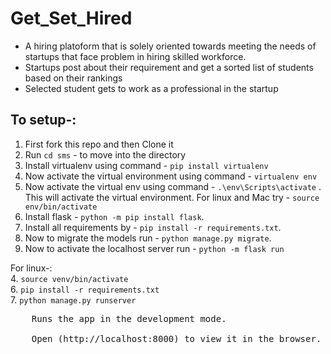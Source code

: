 # Get_Set_Hired
- A hiring platoform that is solely oriented towards meeting the needs of startups that face problem in hiring skilled workforce.
- Startups post about their requirement and get a sorted list of students based on their rankings
- Selected student gets to work as a professional in the startup 

## To setup-:

1. First fork this repo and then Clone it
2. Run `cd sms` - to move into the directory 
3. Install virtualenv using command - `pip install virtualenv`
3. Now activate the virtual environment using command - `virtualenv env`
4. Now activate the virtual env using command - `.\env\Scripts\activate` . This will activate the virtual environment. For linux and Mac try - `source env/bin/activate`
5. Install flask - `python -m pip install flask`.
6. Install all requirements by - `pip install -r requirements.txt`.
7. Now to migrate the models run - `python manage.py migrate`.
8. Now to activate the localhost server run - `python -m flask run`<br />

For linux-:<br>
4. `source venv/bin/activate`<br>
6. `pip install -r requirements.txt`<br>
7. `python manage.py runserver`<br>


<pre>
	Runs the app in the development mode.<br />
	Open (http://localhost:8000) to view it in the browser.
</pre>
